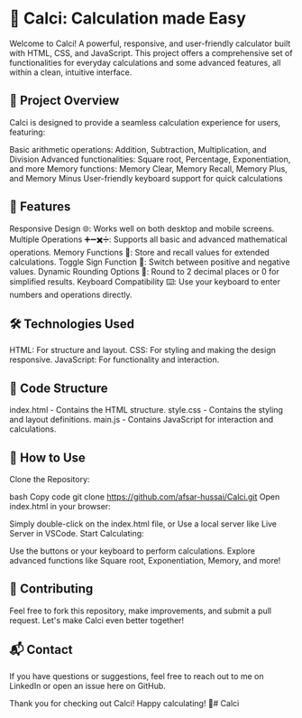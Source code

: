 # 🧮 Calci: Calculation made Easy

Welcome to Calci! A powerful, responsive, and user-friendly calculator built with HTML, CSS, and JavaScript. This project offers a comprehensive set of functionalities for everyday calculations and some advanced features, all within a clean, intuitive interface.

## 📜 Project Overview

Calci is designed to provide a seamless calculation experience for users, featuring:

Basic arithmetic operations: Addition, Subtraction, Multiplication, and Division
Advanced functionalities: Square root, Percentage, Exponentiation, and more
Memory functions: Memory Clear, Memory Recall, Memory Plus, and Memory Minus
User-friendly keyboard support for quick calculations

## 🚀 Features

Responsive Design 🌐: Works well on both desktop and mobile screens.
Multiple Operations ➕➖✖️➗: Supports all basic and advanced mathematical operations.
Memory Functions 🧠: Store and recall values for extended calculations.
Toggle Sign Function 🔄: Switch between positive and negative values.
Dynamic Rounding Options 🎯: Round to 2 decimal places or 0 for simplified results.
Keyboard Compatibility ⌨️: Use your keyboard to enter numbers and operations directly.

## 🛠️ Technologies Used

HTML: For structure and layout.
CSS: For styling and making the design responsive.
JavaScript: For functionality and interaction.

## 📂 Code Structure

index.html - Contains the HTML structure.
style.css - Contains the styling and layout definitions.
main.js - Contains JavaScript for interaction and calculations.

## 🔧 How to Use

Clone the Repository:

bash
Copy code
git clone https://github.com/afsar-hussai/Calci.git
Open index.html in your browser:

Simply double-click on the index.html file, or
Use a local server like Live Server in VSCode.
Start Calculating:

Use the buttons or your keyboard to perform calculations.
Explore advanced functions like Square root, Exponentiation, Memory, and more!

## 🤝 Contributing

Feel free to fork this repository, make improvements, and submit a pull request. Let's make Calci even better together!

## 📬 Contact

If you have questions or suggestions, feel free to reach out to me on LinkedIn or open an issue here on GitHub.



Thank you for checking out Calci! Happy calculating! 🎉#   C a l c i  
 